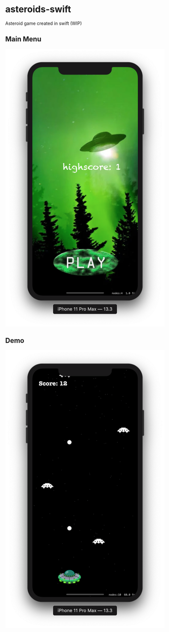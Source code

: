 # asteroids-swift
Asteroid game created in swift (WIP)

## Main Menu
![Home Page](https://github.com/jlittle13/asteroids-swift/blob/main/Screen%20Shot%202021-05-16%20at%2011.44.24%20PM.png)

## Demo
![Demo](https://github.com/jlittle13/asteroids-swift/blob/main/Screen%20Shot%202021-05-17%20at%2010.00.55%20PM.png)
